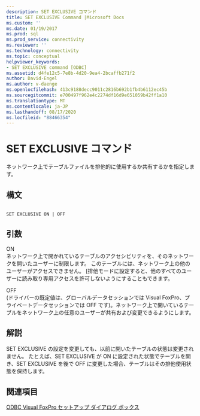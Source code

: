 ```yaml
---
description: SET EXCLUSIVE コマンド
title: SET EXCLUSIVE Command |Microsoft Docs
ms.custom: ''
ms.date: 01/19/2017
ms.prod: sql
ms.prod_service: connectivity
ms.reviewer: ''
ms.technology: connectivity
ms.topic: conceptual
helpviewer_keywords:
- SET EXCLUSIVE command [ODBC]
ms.assetid: d4fe12c5-7e8b-4d20-9ea4-2bcaffb271f2
author: David-Engel
ms.author: v-daenge
ms.openlocfilehash: 413c9188decc9011c2816b692b1fb4b6112ec45b
ms.sourcegitcommit: e700497f962e4c2274df16d9e651059b42ff1a10
ms.translationtype: MT
ms.contentlocale: ja-JP
ms.lasthandoff: 08/17/2020
ms.locfileid: "88466354"
---
```

# <a name="set-exclusive-command"></a>SET EXCLUSIVE コマンド
ネットワーク上でテーブルファイルを排他的に使用するか共有するかを指定します。  
  
## <a name="syntax"></a>構文  
  
```  
  
SET EXCLUSIVE ON | OFF  
```  
  
## <a name="arguments"></a>引数  
 ON  
 ネットワーク上で開かれているテーブルのアクセシビリティを、そのネットワークを開いたユーザーに制限します。 このテーブルには、ネットワーク上の他のユーザーがアクセスできません。 [排他モードに設定すると、他のすべてのユーザーに読み取り専用アクセスを許可しないようにすることもできます。  
  
 OFF  
 (ドライバーの既定値は、グローバルデータセッションでは Visual FoxPro、プライベートデータセッションでは OFF です)。ネットワーク上で開いているテーブルをネットワーク上の任意のユーザーが共有および変更できるようにします。  
  
## <a name="remarks"></a>解説  
 SET EXCLUSIVE の設定を変更しても、以前に開いたテーブルの状態は変更されません。 たとえば、SET EXCLUSIVE が ON に設定された状態でテーブルを開き、SET EXCLUSIVE を後で OFF に変更した場合、テーブルはその排他使用状態を保持します。  
  
## <a name="see-also"></a>関連項目  
 [ODBC Visual FoxPro セットアップ ダイアログ ボックス](../../odbc/microsoft/odbc-visual-foxpro-setup-dialog-box.md)
